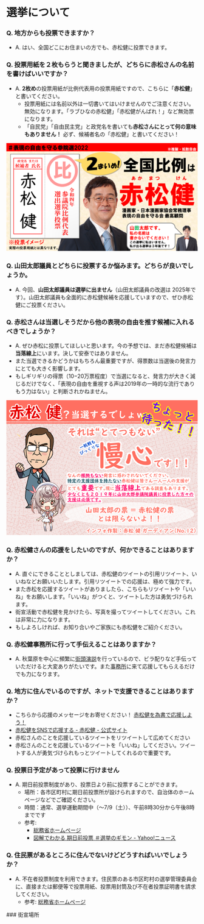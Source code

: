 # 選挙について

### Q. 地方からも投票できますか？
- A. はい、全国どこにお住まいの方でも、赤松健に投票できます。

### Q. 投票用紙を２枚もらうと聞きましたが、どちらに赤松さんの名前を書けばいいですか？
- A. **2枚め**の投票用紙が比例代表用の投票用紙ですので、こちらに「**赤松健**」と書いてください。
  - 投票用紙には名前以外は一切書いてはいけませんのでご注意ください。無効になります。「ラブひなの赤松健」「赤松健がんばれ！」など無効票になります。
  - 「自民党」「自由民主党」と政党名を書いても**赤松さんにとって何の意味もありません！** 必ず、候補者名の「赤松健」と書いてください！

<img alt="投票方法" src="/assets/images/howtovote.png" width="600px">


### Q. 山田太郎議員とどちらに投票するか悩みます。どちらが良いでしょうか。
- A. 今回、**山田太郎議員は選挙に出ません**（山田太郎議員の改選は 2025年です）。山田太郎議員も全面的に赤松健候補を応援していますので、ぜひ赤松健にご投票ください。

### Q. 赤松さんは当選しそうだから他の表現の自由を推す候補に入れるべきでしょうか？
- A. ぜひ赤松に投票してほしいと思います。今の予想では、まだ赤松健候補は**当落線上**にいます。決して安泰ではありません。
- また当選できるかどうかはもちろん最重要ですが、得票数は当選後の発言力にとても大きく影響します。
- もしギリギリの得票（10−20万票程度）で当選になると、発言力が大きく減じるだけでなく、「表現の自由を重視する声は2019年の一時的な流行でありもう力はない」と判断されかねません。

![100万票目指せ](/assets/infographics/piro_02.png)

### Q. 赤松健さんの応援をしたいのですが、何かできることはありますか？
- A. 直ぐにできることとしましては、赤松健のツイートの引用リツイート、いいねなどお願いいたします。引用リツイートでの応援は、極めて強力です。
- また赤松を応援するツイートがありましたら、こちらもリツイートや「いいね」をお願いします。「いいね」がつくと、ツイートした方は勇気づけられます。
- 街宣活動で赤松健を見かけたら、写真を撮ってツイートしてください。これは非常に力になります。
- もしよろしければ、お知り合いやご家族にも赤松健をご紹介ください。

### Q. 赤松健事務所に行って手伝えることはありますか？
- A. 秋葉原を中心に頻繁に[街頭演説](#speech)を行っているので、ビラ配りなど手伝っていただけると大変ありがたいです。また[事務所](/index.html#office)に来て応援してもらえるだけでも力になります。

### Q. 地方に住んでいるのですが、ネットで支援できることはありますか？

- こちらから応援のメッセージをお寄せください！ [赤松健を為書で応援しよう！](https://kenakamatsu.etamegaki.com/)
- [赤松健をSNSで応援する \- 赤松健 \- 公式サイト](https://kenakamatsu.jp/sns)
- 赤松さんのことを応援しているツイートをリツイートして広めてください
- 赤松さんのことを応援しているツイートを「いいね」してください。ツイートする人が勇気づけられもっとツイートしてくれるので重要です。

### Q. 投票日予定があって投票に行けません
- A. 期日前投票制度があり、投票日より前に投票することができます。
  - 場所：各市区町村に期日前投票所が設けられますので、自治体のホームページなどでご確認ください。
  - 時間：通常、選挙運動期間中（〜7/9（土））、午前8時30分から午後8時までです
  - 参考: 
    - [総務省ホームページ](https://www.soumu.go.jp/senkyo/senkyo_s/naruhodo/naruhodo05.html)
    - [図解でわかる 期日前投票 ＃選挙のギモン \- Yahoo\!ニュース](https://news.yahoo.co.jp/special/early-voting/)

### Q. 住民票があるところに住んでないけどどうすればいいでしょうか？
- A. 不在者投票制度を利用できます。住民票のある市区町村の選挙管理委員会に、直接または郵便等で投票用紙、投票用封筒及び不在者投票証明書を請求してください。
  - 参考: [総務省ホームページ](https://www.soumu.go.jp/senkyo/senkyo_s/naruhodo/naruhodo05.html)

<div id="speech"></div>
### 街宣場所

